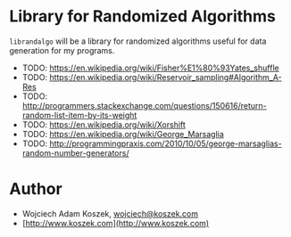 # Library for Randomized Algorithms

`librandalgo` will be a library for randomized algorithms useful for data
generation for my programs.

- TODO:	https://en.wikipedia.org/wiki/Fisher%E1%80%93Yates_shuffle
- TODO:	https://en.wikipedia.org/wiki/Reservoir_sampling#Algorithm_A-Res
- TODO:	http://programmers.stackexchange.com/questions/150616/return-random-list-item-by-its-weight
- TODO:	https://en.wikipedia.org/wiki/Xorshift
- TODO:	https://en.wikipedia.org/wiki/George_Marsaglia
- TODO:	http://programmingpraxis.com/2010/10/05/george-marsaglias-random-number-generators/

# Author

- Wojciech Adam Koszek, [wojciech@koszek.com](mailto:wojciech@koszek.com)
- [http://www.koszek.com](http://www.koszek.com)

